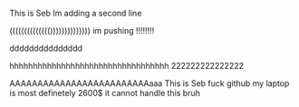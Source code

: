 This is Seb
Im adding a second line



(((((((((((((())))))))))))))
im pushing !!!!!!!!

ddddddddddddddd


hhhhhhhhhhhhhhhhhhhhhhhhhhhhhhhhhh
222222222222222

AAAAAAAAAAAAAAAAAAAAAAAAAaaa
This is Seb
fuck github my laptop is most definetely 2600$ it cannot handle this 
bruh